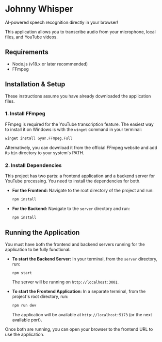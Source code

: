 # Johnny Whisper

AI-powered speech recognition directly in your browser!

This application allows you to transcribe audio from your microphone, local files, and YouTube videos.

## Requirements

- Node.js (v18.x or later recommended)
- FFmpeg

## Installation & Setup

These instructions assume you have already downloaded the application files.

### 1. Install FFmpeg

FFmpeg is required for the YouTube transcription feature. The easiest way to install it on Windows is with the `winget` command in your terminal:

```bash
winget install Gyan.FFmpeg.Full
```

Alternatively, you can download it from the official FFmpeg website and add its `bin` directory to your system's PATH.

### 2. Install Dependencies

This project has two parts: a frontend application and a backend server for YouTube processing. You need to install the dependencies for both.

- **For the Frontend:**
  Navigate to the root directory of the project and run:
  ```bash
  npm install
  ```

- **For the Backend:**
  Navigate to the `server` directory and run:
  ```bash
  npm install
  ```

## Running the Application

You must have both the frontend and backend servers running for the application to be fully functional.

- **To start the Backend Server:**
  In your terminal, from the `server` directory, run:
  ```bash
  npm start
  ```
  The server will be running on `http://localhost:3001`.

- **To start the Frontend Application:**
  In a separate terminal, from the project's root directory, run:
  ```bash
  npm run dev
  ```
  The application will be available at `http://localhost:5173` (or the next available port).

Once both are running, you can open your browser to the frontend URL to use the application.
